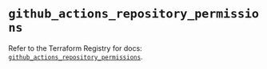 # `github_actions_repository_permissions`

Refer to the Terraform Registry for docs: [`github_actions_repository_permissions`](https://registry.terraform.io/providers/integrations/github/6.6.0/docs/resources/actions_repository_permissions).
